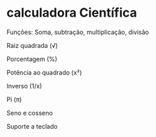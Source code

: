 # calculadora Científica 
  
Funções:
 Soma, subtração, multiplicação, divisão

 Raiz quadrada (√)

 Porcentagem (%)

 Potência ao quadrado (x²)

 Inverso (1/x)

 Pi (π)

 Seno e cosseno

 Suporte a teclado
